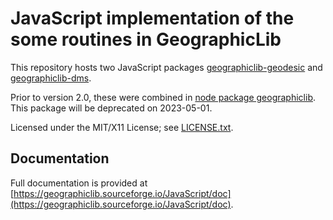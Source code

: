 # JavaScript implementation of the some routines in GeographicLib

This repository hosts two JavaScript packages
[geographiclib-geodesic](https://www.npmjs.com/package/geographiclib-geodesic)
and
[geographiclib-dms](https://www.npmjs.com/package/geographiclib-dms).

Prior to version 2.0, these were combined in [node package
geographiclib](https://www.npmjs.com/package/geographiclib).  This
package will be deprecated on 2023-05-01.

Licensed under the MIT/X11 License; see
[LICENSE.txt](https://geographiclib.sourceforge.io/LICENSE.txt).

## Documentation

Full documentation is provided at
[https://geographiclib.sourceforge.io/JavaScript/doc](https://geographiclib.sourceforge.io/JavaScript/doc).

